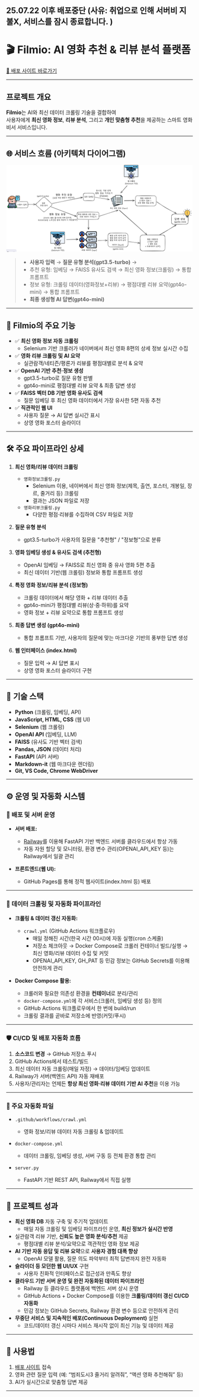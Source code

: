 ## 25.07.22 이후 배포중단 (사유: 취업으로 인해 서버비 지불X, 서비스를 잠시 종료합니다. )
# 🎬 Filmio: AI 영화 추천 & 리뷰 분석 플랫폼

[🔗 배포 사이트 바로가기](https://sin-yejun.github.io/movie-recommendation)

---

## 프로젝트 개요

**Filmio**는 AI와 최신 데이터 크롤링 기술을 결합하여  
사용자에게 **최신 영화 정보**, **리뷰 분석**, 그리고 **개인 맞춤형 추천**을 제공하는 스마트 영화 비서 서비스입니다.

---

## 🌐 서비스 흐름 (아키텍처 다이어그램)

![Filmio 파이프라인](src/img/pipeline.png)

> - **사용자 입력** → **질문 유형 분석(gpt3.5-turbo)** →  
> - 추천 유형: 임베딩 → FAISS 유사도 검색 → 최신 영화 정보(크롤링) → 통합 프롬프트  
> - 정보 유형: 크롤링 데이터(영화정보+리뷰) → 평점대별 리뷰 요약(gpt4o-mini) → 통합 프롬프트  
> - **최종 생성형 AI 답변(gpt4o-mini)**  

---

## 📍 Filmio의 주요 기능

- ✅ **최신 영화 정보 자동 크롤링**  
  - Selenium 기반 크롤러가 네이버에서 최신 영화 8편의 상세 정보 실시간 수집  
- ✅ **영화 리뷰 크롤링 및 AI 요약**  
  - 실관람객/네티즌/평론가 리뷰를 평점대별로 분석 & 요약  
- ✅ **OpenAI 기반 추천·정보 생성**  
  - gpt3.5-turbo로 질문 유형 판별  
  - gpt4o-mini로 평점대별 리뷰 요약 & 최종 답변 생성  
- ✅ **FAISS 벡터 DB 기반 영화 유사도 검색**  
  - 질문 임베딩 후 최신 영화 데이터에서 가장 유사한 5편 자동 추천  
- ✅ **직관적인 웹 UI**  
  - 사용자 질문 → AI 답변 실시간 표시  
  - 상영 영화 포스터 슬라이더

---

## 🛠️ 주요 파이프라인 상세

1. **최신 영화/리뷰 데이터 크롤링**
    - `영화정보크롤링.py`  
        - Selenium 이용, 네이버에서 최신 영화 정보(제목, 출연, 포스터, 개봉일, 장르, 줄거리 등) 크롤링  
        - 결과는 JSON 파일로 저장  
    - `영화리뷰크롤링.py`  
        - 다양한 평점·리뷰를 수집하여 CSV 파일로 저장

2. **질문 유형 분석**
    - gpt3.5-turbo가 사용자의 질문을 "추천형" / "정보형"으로 분류

3. **영화 임베딩 생성 & 유사도 검색 (추천형)**
    - OpenAI 임베딩 → FAISS로 최신 영화 중 유사 영화 5편 추출  
    - 최신 데이터 기반(웹 크롤링) 정보와 통합 프롬프트 생성

4. **특정 영화 정보/리뷰 분석 (정보형)**
    - 크롤링 데이터에서 해당 영화 + 리뷰 데이터 추출  
    - gpt4o-mini가 평점대별 리뷰(상·중·하위)를 요약  
    - 영화 정보 + 리뷰 요약으로 통합 프롬프트 생성

5. **최종 답변 생성 (gpt4o-mini)**
    - 통합 프롬프트 기반, 사용자의 질문에 맞는 마크다운 기반의 풍부한 답변 생성

6. **웹 인터페이스 (index.html)**
    - 질문 입력 → AI 답변 표시  
    - 상영 영화 포스터 슬라이더 구현

---

## 🔧 기술 스택

- **Python** (크롤링, 임베딩, API)
- **JavaScript, HTML, CSS** (웹 UI)
- **Selenium** (웹 크롤링)
- **OpenAI API** (임베딩, LLM)
- **FAISS** (유사도 기반 벡터 검색)
- **Pandas, JSON** (데이터 처리)
- **FastAPI** (API 서버)
- **Markdown-it** (웹 마크다운 렌더링)
- **Git, VS Code, Chrome WebDriver**

---

## ⚙️ 운영 및 자동화 시스템

### 🎯 배포 및 서버 운영

- **서버 배포:**  
  - [Railway](https://railway.app/)를 이용해 FastAPI 기반 백엔드 서버를 클라우드에서 항상 가동
  - 자동 자원 할당 및 모니터링, 환경 변수 관리(OPENAI_API_KEY 등)는 Railway에서 일괄 관리

- **프론트엔드(웹 UI):**  
  - GitHub Pages를 통해 정적 웹사이트(index.html 등) 배포

---

### 🤖 데이터 크롤링 및 자동화 파이프라인

- **크롤링 & 데이터 갱신 자동화:**  
  - `crawl.yml` (GitHub Actions 워크플로우)  
    - 매일 정해진 시간(한국 시간 00시)에 자동 실행(cron 스케줄)  
    - 저장소 체크아웃 → Docker Compose로 크롤러 컨테이너 빌드/실행 → 최신 영화/리뷰 데이터 수집 및 커밋
    - OPENAI_API_KEY, GH_PAT 등 민감 정보는 GitHub Secrets를 이용해 안전하게 관리

- **Docker Compose 활용:**  
  - 크롤러와 필요한 의존성 환경을 **컨테이너**로 분리/관리  
  - `docker-compose.yml`에 각 서비스(크롤러, 임베딩 생성 등) 정의  
  - GitHub Actions 워크플로우에서 한 번에 build/run  
  - 크롤링 결과를 곧바로 저장소에 반영(커밋/푸시)

---

### 🛡️ CI/CD 및 배포 자동화 흐름

1. **소스코드 변경** → GitHub 저장소 푸시  
2. GitHub Actions에서 테스트/빌드  
3. 최신 데이터 자동 크롤링(매일 자정) → 데이터/임베딩 업데이트  
4. Railway가 서버(백엔드 API) 자동 재배포  
5. 사용자/관리자는 언제든 **항상 최신 영화·리뷰 데이터 기반 AI 추천**을 이용 가능

---

### 📁 주요 자동화 파일

- `.github/workflows/crawl.yml`  
  - 영화 정보/리뷰 데이터 자동 크롤링 & 업데이트

- `docker-compose.yml`  
  - 데이터 크롤링, 임베딩 생성, 서버 구동 등 전체 환경 통합 관리

- `server.py`  
  - FastAPI 기반 REST API, Railway에서 직접 실행

---

## 🚀 프로젝트 성과

- **최신 영화 DB** 자동 구축 및 주기적 업데이트  
    - 매일 자동 크롤링 및 임베딩 파이프라인 운영, **최신 정보가 실시간 반영**
- 실관람객 리뷰 기반, **신뢰도 높은 영화 분석/추천** 제공  
    - 평점대별 리뷰 분석/요약으로 객관적인 영화 정보 제공
- **AI 기반 자동 응답 및 리뷰 요약**으로 **사용자 경험 대폭 향상**  
    - OpenAI 모델 활용, 질문 의도 파악부터 최적 답변까지 완전 자동화
- **슬라이더 등 모던한 웹 UI/UX** 구현  
    - 사용자 친화적 인터페이스로 접근성과 만족도 향상
- **클라우드 기반 서버 운영 및 완전 자동화된 데이터 파이프라인**  
    - Railway 등 클라우드 플랫폼에 백엔드 서버 상시 운영  
    - GitHub Actions + Docker Compose를 이용한 **크롤링/데이터 갱신 CI/CD 자동화**  
    - 민감 정보는 GitHub Secrets, Railway 환경 변수 등으로 안전하게 관리
- **무중단 서비스 및 지속적인 배포(Continuous Deployment)** 실현  
    - 코드/데이터 갱신 시마다 서비스 재시작 없이 최신 기능 및 데이터 제공

---

## 📄 사용법

1. [배포 사이트](https://sin-yejun.github.io/movie-recommendation) 접속
2. 영화 관련 질문 입력 (예: “범죄도시3 줄거리 알려줘”, “액션 영화 추천해줘” 등)
3. AI가 실시간으로 맞춤형 답변 제공

---
